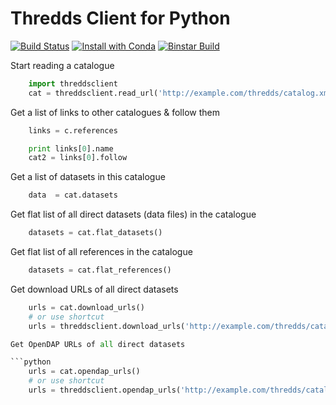 Thredds Client for Python
=========================
[![Build Status](https://travis-ci.org/bird-house/threddsclient.svg?branch=master)](https://travis-ci.org/bird-house/threddsclient)
[![Install with Conda](https://binstar.org/birdhouse/threddsclient/badges/installer/conda.svg)](https://binstar.org/birdhouse/threddsclient)
[![Binstar Build](https://binstar.org/birdhouse/threddsclient/badges/build.svg)](https://binstar.org/birdhouse/threddsclient)


Start reading a catalogue

```python
    import threddsclient
    cat = threddsclient.read_url('http://example.com/thredds/catalog.xml')
```

Get a list of links to other catalogues & follow them

```python
    links = c.references

    print links[0].name
    cat2 = links[0].follow
```

Get a list of datasets in this catalogue

```python
    data  = cat.datasets
```

Get flat list of all direct datasets (data files) in the catalogue

```python
    datasets = cat.flat_datasets()
```

Get flat list of all references in the catalogue

```python
    datasets = cat.flat_references()
```

Get download URLs of all direct datasets

```python
    urls = cat.download_urls()
    # or use shortcut
    urls = threddsclient.download_urls('http://example.com/thredds/catalog.xml')

Get OpenDAP URLs of all direct datasets

```python
    urls = cat.opendap_urls()
    # or use shortcut
    urls = threddsclient.opendap_urls('http://example.com/thredds/catalog.xml')

